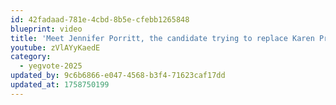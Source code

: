```yaml
---
id: 42fadaad-781e-4cbd-8b5e-cfebb1265848
blueprint: video
title: 'Meet Jennifer Porritt, the candidate trying to replace Karen Principe'
youtube: zVlAYyKaedE
category:
  - yegvote-2025
updated_by: 9c6b6866-e047-4568-b3f4-71623caf17dd
updated_at: 1758750199
---
```


